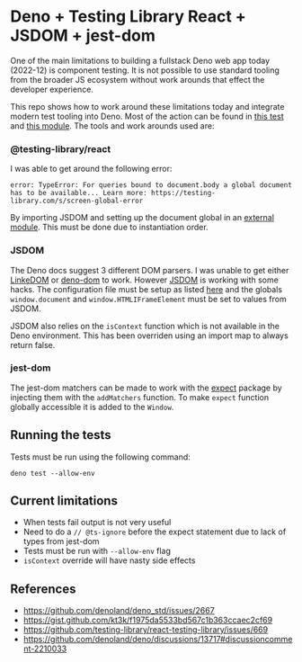 # Deno + Testing Library React + JSDOM + jest-dom

One of the main limitations to building a fullstack Deno web app today (2022-12) 
is component testing. It is not possible to use standard tooling from the 
broader JS ecosystem without work arounds that effect the developer experience.

This repo shows how to work around these limitations today and integrate modern
test tooling into Deno. Most of the action can be found in 
[this test](index.test.tsx) and [this module](test_globals.ts). The tools and 
work arounds used are:

### @testing-library/react

I was able to get around the following error:

```
error: TypeError: For queries bound to document.body a global document has to be available... Learn more: https://testing-library.com/s/screen-global-error
```

By importing JSDOM and setting up the document global in an 
[external module](test_globals.ts). This must be done due to instantiation 
order.

### JSDOM

The Deno docs suggest 3 different DOM parsers. I was unable to get either 
[LinkeDOM](https://github.com/WebReflection/linkedom) or 
[deno-dom](https://github.com/b-fuze/deno-dom) to work. 
However [JSDOM](https://github.com/jsdom/jsdom) is working with some hacks. The 
configuration file must be setup as listed 
[here](https://deno.land/manual@v1.29.1/advanced/jsx_dom/jsdom#setting-up-a-configuration-file)
and the globals `window.document` and `window.HTMLIFrameElement` must be set to
values from JSDOM.

JSDOM also relies on the `isContext` function which is not available in the Deno 
environment. This has been overriden using an import map to always return false.

### jest-dom

The jest-dom matchers can be made to work with the [expect](https://deno.land/x/expect)
package by injecting them with the `addMatchers` function. To make `expect` 
function globally accessible it is added to the `Window`.

## Running the tests

Tests must be run using the following command:

```
deno test --allow-env
```

## Current limitations

- When tests fail output is not very useful
- Need to do a `// @ts-ignore` before the expect statement due to lack of types 
from jest-dom
- Tests must be run with `--allow-env` flag
- `isContext` override will have nasty side effects


## References

- https://github.com/denoland/deno_std/issues/2667
- https://gist.github.com/kt3k/f1975da5533bd567c1b363ccaec2cf69
- https://github.com/testing-library/react-testing-library/issues/669
- https://github.com/denoland/deno/discussions/13717#discussioncomment-2210033